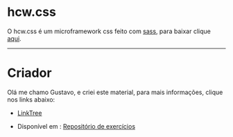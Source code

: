 # hcw.css

O hcw.css é um microframework css feito com [sass](https://sass-lang.com/documentation/syntax), para baixar clique [aqui]().


---

# Criador

Olá me chamo Gustavo, e criei este material, para mais informações, clique nos links abaixo:

* [LinkTree](https://www.linktree.com.br/gusleaooliveira)


* Disponível em : [Repositório de exercícios](https://gusleaooliveira.github.io/posts/)

